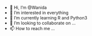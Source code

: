 - 👋 Hi, I’m @Wanida
- 👀 I’m interested in everything
- 🌱 I’m currently learning R and Python3
- 💞️ I’m looking to collaborate on ...
- 📫 How to reach me ...

<!---
ruangsiriluw/ruangsiriluw is a ✨ special ✨ repository because its `README.md` (this file) appears on your GitHub profile.
You can click the Preview link to take a look at your changes.
--->
